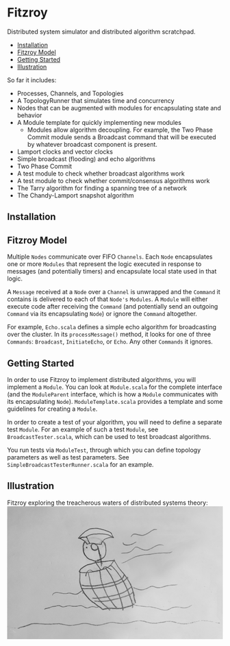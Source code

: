 # Fitzroy

Distributed system simulator and distributed algorithm scratchpad.

* [Installation](#installation)
* [Fitzroy Model](#fitzroy-model)
* [Getting Started](#getting-started)
* [Illustration](#illustraction)

So far it includes:  
* Processes, Channels, and Topologies  
* A TopologyRunner that simulates time and concurrency
* Nodes that can be augmented with modules for encapsulating state and behavior 
* A Module template for quickly implementing new modules
  * Modules allow algorithm decoupling. For example, the Two Phase Commit
    module sends a Broadcast command that will be executed by whatever
    broadcast component is present.
* Lamport clocks and vector clocks  
* Simple broadcast (flooding) and echo algorithms
* Two Phase Commit
* A test module to check whether broadcast algorithms work
* A test module to check whether commit/consensus algorithms work
* The Tarry algorithm for finding a spanning tree of a network  
* The Chandy-Lamport snapshot algorithm  

## Installation

## Fitzroy Model

Multiple `Nodes` communicate over FIFO `Channels`. Each `Node` encapsulates one or more `Modules` that represent the logic executed in response to messages (and potentially timers) and encapsulate local state used in that logic. 

A `Message` received at a `Node` over a `Channel` is unwrapped and the `Command` it contains is delivered to each of that `Node's` `Modules`. A `Module` will either execute code after receiving the `Command` (and potentially send an outgoing `Command` via its encapsulating `Node`) or ignore the `Command` altogether.

For example, `Echo.scala` defines a simple echo algorithm for broadcasting over the cluster. In its `processMessage()` method, it looks for one of three `Commands`: `Broadcast`, `InitiateEcho`, or `Echo`. Any other `Commands` it ignores.

## Getting Started

In order to use Fitzroy to implement distributed algorithms, you will implement
a `Module`. You can look at `Module.scala` for the complete interface (and the
`ModuleParent` interface, which is how a `Module` communicates with its encapsulating `Node`). `ModuleTemplate.scala` provides a template and some guidelines for creating a `Module`.

In order to create a test of your algorithm, you will need to define a separate
test `Module`. For an example of such a test `Module`, see 
`BroadcastTester.scala`, which can be used to test broadcast algorithms.

You run tests via `ModuleTest`, through which you can define topology parameters as well as test parameters. See `SimpleBroadcastTesterRunner.scala`
for an example.

## Illustration

Fitzroy exploring the treacherous waters of distributed systems theory:
![Fitzroy](/images/fitzroy.gif?raw=true "Fitzroy")
